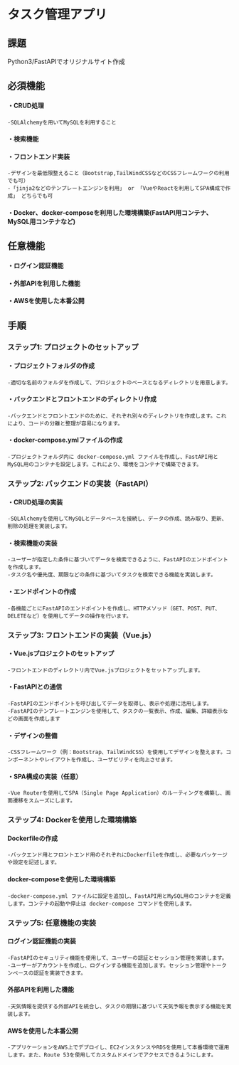 # タスク管理アプリ

## 課題
Python3/FastAPIでオリジナルサイト作成

## 必須機能
#### ・CRUD処理
    -SQLAlchemyを用いてMySQLを利用すること
#### ・検索機能
#### ・フロントエンド実装
    -デザインを最低限整えること（Bootstrap,TailWindCSSなどのCSSフレームワークの利用でも可）
    -「jinja2などのテンプレートエンジンを利用」 or 「VueやReactを利用してSPA構成で作成」 どちらでも可
#### ・Docker、docker-composeを利用した環境構築(FastAPI用コンテナ、MySQL用コンテナなど)

## 任意機能
#### ・ログイン認証機能
#### ・外部APIを利用した機能
#### ・AWSを使用した本番公開

## 手順
### ステップ1: プロジェクトのセットアップ
#### ・プロジェクトフォルダの作成
    -適切な名前のフォルダを作成して、プロジェクトのベースとなるディレクトリを用意します。
#### ・バックエンドとフロントエンドのディレクトリ作成
    -バックエンドとフロントエンドのために、それぞれ別々のディレクトリを作成します。これにより、コードの分離と整理が容易になります。
#### ・docker-compose.ymlファイルの作成
    -プロジェクトフォルダ内に docker-compose.yml ファイルを作成し、FastAPI用とMySQL用のコンテナを設定します。これにより、環境をコンテナで構築できます。

### ステップ2: バックエンドの実装（FastAPI）
#### ・CRUD処理の実装
    -SQLAlchemyを使用してMySQLとデータベースを接続し、データの作成、読み取り、更新、削除の処理を実装します。
#### ・検索機能の実装
    -ユーザーが指定した条件に基づいてデータを検索できるように、FastAPIのエンドポイントを作成します。
    -タスク名や優先度、期限などの条件に基づいてタスクを検索できる機能を実装します。
#### ・エンドポイントの作成
    -各機能ごとにFastAPIのエンドポイントを作成し、HTTPメソッド（GET、POST、PUT、DELETEなど）を使用してデータの操作を行います。

### ステップ3: フロントエンドの実装（Vue.js）
#### ・Vue.jsプロジェクトのセットアップ
    -フロントエンドのディレクトリ内でVue.jsプロジェクトをセットアップします。
#### ・FastAPIとの通信
    -FastAPIのエンドポイントを呼び出してデータを取得し、表示や処理に活用します。
    -FastAPIのテンプレートエンジンを使用して、タスクの一覧表示、作成、編集、詳細表示などの画面を作成します
#### ・デザインの整備
    -CSSフレームワーク（例：Bootstrap、TailWindCSS）を使用してデザインを整えます。コンポーネントやレイアウトを作成し、ユーザビリティを向上させます。
#### ・SPA構成の実装（任意）
    -Vue Routerを使用してSPA（Single Page Application）のルーティングを構築し、画面遷移をスムーズにします。

### ステップ4: Dockerを使用した環境構築
#### Dockerfileの作成
    -バックエンド用とフロントエンド用のそれぞれにDockerfileを作成し、必要なパッケージや設定を記述します。
#### docker-composeを使用した環境構築
    -docker-compose.yml ファイルに設定を追加し、FastAPI用とMySQL用のコンテナを定義します。コンテナの起動や停止は docker-compose コマンドを使用します。

### ステップ5: 任意機能の実装
#### ログイン認証機能の実装
    -FastAPIのセキュリティ機能を使用して、ユーザーの認証とセッション管理を実装します。
    -ユーザーがアカウントを作成し、ログインする機能を追加します。セッション管理やトークンベースの認証を実装できます。
#### 外部APIを利用した機能
    -天気情報を提供する外部APIを統合し、タスクの期限に基づいて天気予報を表示する機能を実装します。
#### AWSを使用した本番公開
    -アプリケーションをAWS上でデプロイし、EC2インスタンスやRDSを使用して本番環境で運用します。また、Route 53を使用してカスタムドメインでアクセスできるようにします。
